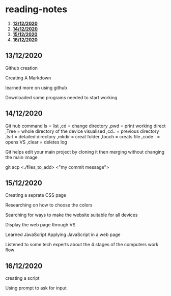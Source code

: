 # reading-notes

1. [**13/12/2020**](#**13/12/2020**)
2. [**14/12/2020**](#**14/12/2020**)
3. [**15/12/2020**](#**15/12/2020**)
4. [**16/12/2020**](#**16/12/2020**)
## **13/12/2020**

Github creation 

Creating A Markdown

learned more on using github

Downloaded some programs needed to start working

## **14/12/2020**

Git hub command 
ls = list
,cd = change directory 
,pwd = print working direct 
,Tree = whole directory of the device visualised 
,cd.. = previous directory
,ls-l = detailed directory
,mkdir = creat folder 
,touch = creats file
,code . = opens VS
,clear = deletes log


Git helps edit your main project by cloning it then merging without changing the main image


git acp <./files_to_add> <"my commit message">

## **15/12/2020**

Creating a seprate CSS page 

Researching on how to choose the colors 

Searching for ways to make the website suitable for all devices

Display the web page through VS 

Learned JavaScript Applying JavaScript in a web page

Listened to some tech experts about the 4 stages of the computers work flow

## **16/12/2020**

creating a script

Using prompt to ask for input 
